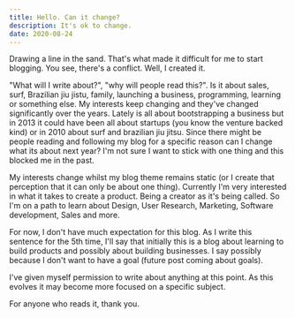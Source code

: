 ```yaml
---
title: Hello. Can it change?
description: It's ok to change.
date: 2020-08-24
---
```


Drawing a line in the sand. That's what made it difficult for me to start blogging.
You see, there's a conflict. Well, I created it.

"What will I write about?", "why will people read this?". Is it about sales, surf, Brazilian jiu jistu, family, launching a business, programming, learning or something else. My interests keep changing and they've changed significantly over the years. Lately is all about bootstrapping a business but in 2013 it could have been all about startups (you know the venture backed kind) or in 2010 about surf and brazilian jiu jitsu. Since there might be people reading and following my blog for a specific reason can I change what its about next year? I'm not sure I want to stick with one thing and this blocked me in the past.

My interests change whilst my blog theme remains static (or I create that perception that it can only be about one thing).
Currently I'm very interested in what it takes to create a product. Being a creator as it's being called. So I'm on a path to learn about Design, User Research, Marketing, Software development, Sales and more.

For now, I don't have much expectation for this blog. As I write this sentence for the 5th time, I'll say that initially this is a blog about learning to build products and possibly about building businesses. I say possibly because I don't want to have a goal (future post coming about goals).

I've given myself permission to write about anything at this point. As this evolves it may become more focused on a specific subject.

For anyone who reads it, thank you.
